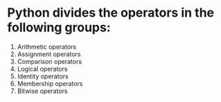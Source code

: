 # Python divides the operators in the following groups:
1. Arithmetic operators
2. Assignment operators
3. Comparison operators
4. Logical operators
5. Identity operators
6. Membership operators
7. Bitwise operators
